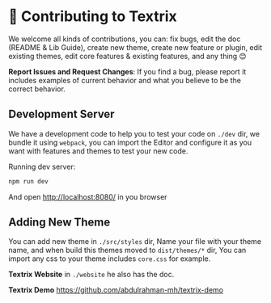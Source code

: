 # 🚀 Contributing to Textrix

We welcome all kinds of contributions, you can: fix bugs, edit the doc (README & Lib Guide), create new theme, create new feature or plugin, edit existing themes, edit core features & existing features, and any thing 😊

**Report Issues and Request Changes**: If you find a bug, please report it includes examples of current behavior and what you believe to be the correct behavior.

## Development Server

We have a development code to help you to test your code on `./dev` dir, we bundle it using `webpack`,
you can import the Editor and configure it as you want with features and themes to test your new code.

Running dev server:

```bash
npm run dev
```

And open <http://localhost:8080/> in you browser

## Adding New Theme

You can add new theme in `./src/styles` dir, Name your file with your theme name, and when build this themes moved to `dist/themes/*` dir, You can import any css to your theme includes `core.css` for example.

**Textrix Website** in `./website` he also has the doc.

**Textrix Demo** <https://github.com/abdulrahman-mh/textrix-demo>
